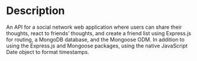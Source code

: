 # Description
An API for a social network web application where users can share their thoughts, react to friends’ thoughts, and create a friend list using Express.js for routing, a MongoDB database, and the Mongoose ODM. In addition to using the Express.js and Mongoose packages, using the native JavaScript Date object to format timestamps.
